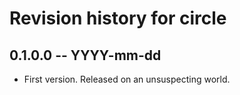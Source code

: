 # Revision history for circle

## 0.1.0.0 -- YYYY-mm-dd

* First version. Released on an unsuspecting world.
